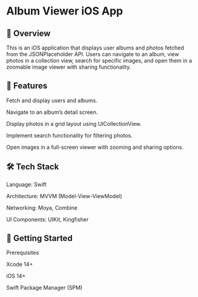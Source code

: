 # Album Viewer iOS App

## 📌 Overview

This is an iOS application that displays user albums and photos fetched from the JSONPlaceholder API. Users can navigate to an album, view photos in a collection view, search for specific images, and open them in a zoomable image viewer with sharing functionality.

## 🎯 Features

Fetch and display users and albums.

Navigate to an album’s detail screen.

Display photos in a grid layout using UICollectionView.

Implement search functionality for filtering photos.

Open images in a full-screen viewer with zooming and sharing options.

## 🛠️ Tech Stack

Language: Swift

Architecture: MVVM (Model-View-ViewModel)

Networking: Moya, Combine

UI Components: UIKit, Kingfisher

## 🚀 Getting Started

Prerequisites

Xcode 14+

iOS 14+

Swift Package Manager (SPM)
